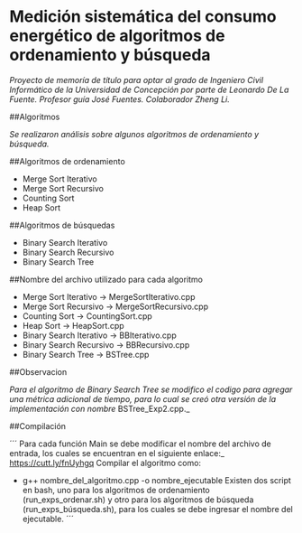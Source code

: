 # Medición sistemática del consumo energético de algoritmos de ordenamiento y búsqueda

_Proyecto de memoría de título para optar al grado de Ingeniero Civil Informático de la Universidad de Concepción por parte de Leonardo De La Fuente. Profesor guía José Fuentes. Colaborador Zheng Li._

##Algoritmos

_Se realizaron análisis sobre algunos algoritmos de ordenamiento y búsqueda._

##Algoritmos de ordenamiento

  - Merge Sort Iterativo
  - Merge Sort Recursivo
  - Counting Sort
  - Heap Sort

##Algoritmos de búsquedas
  
  - Binary Search Iterativo
  - Binary Search Recursivo
  - Binary Search Tree

##Nombre del archivo utilizado para cada algoritmo
 - Merge Sort Iterativo -> MergeSortIterativo.cpp
 - Merge Sort Recursivo -> MergeSortRecursivo.cpp
 - Counting Sort -> CountingSort.cpp
 - Heap Sort -> HeapSort.cpp
 - Binary Search Iterativo -> BBIterativo.cpp
 - Binary Search Recursivo -> BBRecursivo.cpp
 - Binary Search Tree -> BSTree.cpp

##Observacion

_Para el algoritmo de Binary Search Tree se modifico el codigo para agregar una métrica adicional de tiempo, para lo cual se creó otra versión de la implementación con nombre_ BSTree_Exp2.cpp._ 

##Compilación

´´´
Para cada función Main se debe modificar el nombre del archivo de entrada, los cuales se encuentran en el siguiente enlace:_ https://cutt.ly/fnUyhgq
Compilar el algoritmo como:
  - g++ nombre_del_algoritmo.cpp -o nombre_ejecutable
Existen dos script en bash, uno para los algoritmos de ordenamiento (run_exps_ordenar.sh) y otro para los algoritmos de búsqueda (run_exps_búsqueda.sh), para los cuales se debe ingresar el nombre del ejecutable.
´´´

